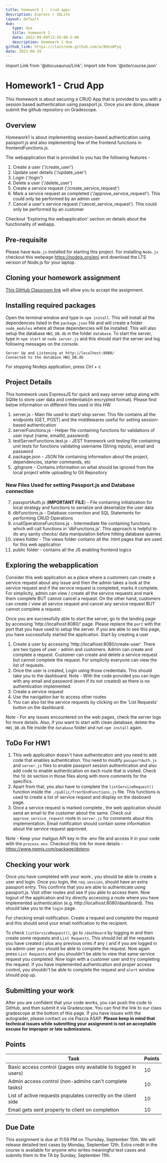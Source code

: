```yaml
---
title: homework 1 - crud apps
description: Express + SQLite
layout: default
due:
   type: due
   title: homework 1
   date: 2022-09-09T13:59:00-5:00
   description: Homework 1 due
github_link: https://classroom.github.com/a/8Hso8Pyq 
date: 2022-08-29
---
```

import Link from '@docusaurus/Link';
import site from '@site/course.json'

# Homework1 - Crud App

This Homework is about securing a CRUD App that is provided to you with a session based authentication using passport.js. Once you are done, please submit the github repository on Gradescope.  

## Overview
Homework1 is about implementing session-based authentication using passport.js and also implementing few of the frontend functions in frontendFunctions.js. 

The webapplication that is provided to you has the following features - 

1. Create a user ('/create_user')
2. Update user details ('/update_user')
3. Login ('/login')
4. Delete a user ('/delete_user')
5. Create a service request ('/create_service_request') 
6. Mark a service request as completed ('/approve_service_request'). This could only be performed by an admin user
7. Cancel a user's service request ('cancel_service_request'). This could only be performed by an customer

Checkout 'Exploring the webapplication' section on details about the functionality of webapp.

## Pre-requisite 

Please have `Node.js` installed for starting this project. For installing `Node.js` checkout this webpage https://nodejs.org/en/ and download the LTS version of Node.js for your laptop.

## Cloning your homework assignment

[This GitHub Classroom link](https://classroom.github.com/a/8Hso8Pyq) will allow you to accept the assignment.


## Installing required packages

Open the terminal window and type in `npm install`. This will install all the dependencies listed in the `package.json` file and will create a folder `node_modules` where all these dependencies will be installed. This will also setup the database `HW1_DB.db` in the folder `database`. To start the server, type in `npm start` or `node server.js` and this should start the server and log following messages on the console.

```
Server Up and Listening at http://localhost:8080/
Connected to the database HW1_DB.db

```

For stopping Nodejs application, press Ctrl + c

## Project Details

This homework uses ExpressJS for quick and easy server setup along with SQlite to store user data and credentials(in encrypted format). Please find below information on different files used in this HW.

1. server.js - Main file used to start/ stop server. This file contains all the endpoints (GET, POST) and the middlewares useful for setting session-based authentication
2. serverFunctions.js - Helper file containing functions for validations of user input (name, emailId, password)
3. testServerFunctions.test.js - JEST framework unit testing file containing unit tests for functions validating username (String inputs), email and password
5. package.json - JSON file containing information about the project, dependencies, starter commands, etc
6. .gitignore - Contains information on what should be ignored from the local project while uploading to Git Repository

### New Files Used for setting Passport.js and Database connection 
7. passportAuth.js (**IMPORTANT FILE**) - File containing initialization for local strategy and functions to serialize and deserialize the user data
8. dbFunctions.js - Database connection and SQL Statements for performing CRUD Operations
9. crudOperationsFunctions.js - Intermediate file containing functions which will call functions in 'dbFunctions.js'. This approach is helpful to do any sanity checks/ data manipulation before hitting database queries 
10. views folder - The views folder contains all the .html pages that are used for this web application
11. public folder - contains all the JS enabling frontend logics

## Exploring the webapplication

Consider this web application as a place where a customers can create a service request about any issue and then the admin takes a look at the service request and if  the service request is completed, marks it complete. For simplicity, admin can view / create all the service requests and mark them complete BUT cannot cancel a request. On the other hand, customers can create / view all service request and cancel any service request BUT cannot complete a request. 

Once you are successfully able to start the server, go to the landing page by accessing 'http://localhost:8080/' page. Please replace the `port` with the port that you have used to setup the server. If you are able to see this page, you have successfully started the application. Start by creating a user
1. Create a user by accessing 'http://localhost:8080/create-user'. There are two types of user - admin and customers. Admin can create and complete a request. Customer can create and delete a service request but cannot complete the request. For simplicity everyone can view the list of requests. 
2. Once the user is created, Login using those credentials. This should take you to the dashboard. Note - With the code provided you can login with any email and password (even if its not created) as there is no authentication implemented.
3. Create a service request 
4. Use the navigation bar to access other routes
5. You can also list the service requests by clicking on the 'List Requests' button on the dashboard.

Note - For any issues encountered on the web pages, check the server logs for more details. Also, if you want to start with clean database, delete the `HW1_DB.db` file inside the `database` folder and run `npm install` again. 

## ToDo For HW1

1. This web application doesn't have authentication and you need to add code that enables authentication. You need to modify `passportAuth.js` and `server.js` files to enable passport session authentication and also add code to enable authentication on each route that is visited. Check the `TO DO` section in those files along with more comments for the specifics. 
2. Apart from that, you also have to complete the `listServiceRequest()` function inside the `./public/frontEndFunctions.js` file. This functions is used to create a list of service request and display on the dasboard page.
3. Once a service request is marked complete , the web application should send an email to the customer about the same. Check out `approve_service_request` route in `server.js` for comments about this implementation. Email notification should contain some information about the service request approved.

Note - Keep your mailgun API key in the .env file and access it in your code with the `process.env`. Checkout this link for more details - https://www.npmjs.com/package/dotenv. 

## Checking your work

Once you have completed with your work , you should be able to create a user and login. Once you login, the `req.session`, should have an extra passport entry. This confirms that you are able to authenticate using passport.js. Visit other routes and see if you able to access them. Now logout of the application and try directly accessing a route where you have implemented authentication (e.g. http://localhost:8080/dashboard). This should take you to the `login` page. 

For checking email notification. Create a request and complete the request and this should send your email notification to the recipient.

To check `listServiceRequest()`, go to `/dashboard` by logging in and then create some requests and `List Requests`. This should list all the requests you have created ( plus any previous ones if any ) and if you are logged in via admin user you should be able to complete the request. Now again press `List Requests` and you shouldn't be able to view that same service request you completed. Now login with a customer user and try completing the request. If you have implemented authentication and proper access control, you shouldn't be able to complete the request and `alert` window should pop up.

## Submitting your work

After you are confident that your code works, you can push the code to GitHub, and then submit it via Gradescope. You can find the link to our class gradescope at the bottom of this page. If you have issues with the autograder, please contact us via Piazza ASAP. **Please keep in mind that technical issues while submitting your assignment is not an acceptable excuse for improper or late submissions.**

## Points 


| Task | Points   |
| ---- | ----------------   |
|  Basic access control (pages only available to logged in users)     | 10   |
| Admin access control (non-admins can't complete tasks) | 10 |
| List of active requests populates correctly on the client side | 10 |
| Email gets sent properly to client on completion | 10 |

## Due Date

This assignment is due at 11:59 PM on Thursday, September 15th. We will release detailed test cases by Monday, September 12th. Extra credit in the course is available for anyone who writes meaningful test cases and submits them to the TA by Sunday, September 11th.
